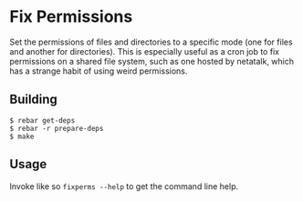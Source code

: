 # Fix Permissions

Set the permissions of files and directories to a specific mode (one for files and another for directories). This is especially useful as a cron job to fix permissions on a shared file system, such as one hosted by netatalk, which has a strange habit of using weird permissions.

## Building

```
$ rebar get-deps
$ rebar -r prepare-deps
$ make
```

## Usage

Invoke like so `fixperms --help` to get the command line help.
